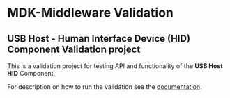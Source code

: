 # MDK-Middleware Validation

## USB Host - Human Interface Device (HID) Component Validation project

This is a validation project for testing API and functionality of the **USB Host HID** Component.

For description on how to run the validation see the [documentation](../../../../README.md#build-the-validation-project).
